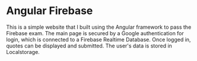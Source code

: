 # Angular Firebase

This is a simple website that I built using the Angular framework to pass the Firebase exam. The main page is secured by a Google authentication for login, which is connected to a Firebase Realtime Database. Once logged in, quotes can be displayed and submitted. The user's data is stored in Localstorage.
